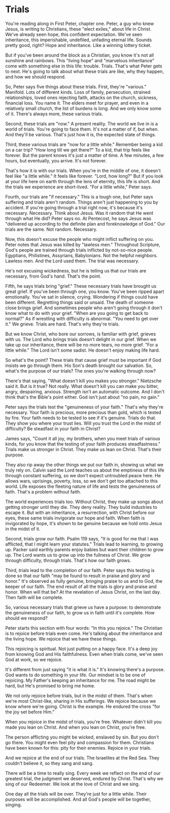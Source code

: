 # Trials

You're reading along in First Peter, chapter one. Peter, a guy who knew Jesus, is writing to Christians, these "elect exiles," about life in Christ. We've already seen hope, this confident expectation. We've seen inheritance, this imperishable, undefiled, unfading eternal life. Sounds pretty good, right? Hope and inheritance. Like a winning lottery ticket.

But if you've been around the block as a Christian, you know it's not all sunshine and rainbows. This "living hope" and "marvelous inheritance" come with something else in this life: trouble. Trials. That's what Peter gets to next. He's going to talk about what these trials are like, why they happen, and how we should respond.

So, Peter says five things about these trials. First, they're "various." Manifold. Lots of different kinds. Loss of family, persecution, strained relationships, loved ones rejecting faith, attacks on the church, sickness, financial loss. You name it. The elders meet for prayer, and even in a relatively small church, the list of burdens is long. And we only know some of it. There's always more, these various trials.

Second, these trials are "now." A present reality. The world we live in is a world of trials. You're going to face them. It's not a matter of if, but when. And they'll be various. That's just how it is, the expected state of things.

Third, these various trials are "now for a little while." Remember being a kid on a car trip? "How long till we get there?" To a kid, that trip feels like forever. But the parent knows it's just a matter of time. A few minutes, a few hours, but eventually, you arrive. It's not forever.

That's how it is with our trials. When you're in the middle of one, it doesn't feel like "a little while." It feels like forever. "Lord, how long?" But if you look at your life here on earth through the lens of eternity, this life is short. And the trials we experience are short-lived. "For a little while," Peter says.

Fourth, our trials are "if necessary." This is a tough one, but Peter says suffering and trials aren't random. Things aren't just happening to you by accident. If you're going through a trial right now, it's because it's necessary. Necessary. Think about Jesus. Was it random that He went through what He did? Peter says no. At Pentecost, he says Jesus was "delivered up according to the definite plan and foreknowledge of God." Our trials are the same. Not random. Necessary.

Now, this doesn't excuse the people who might inflict suffering on you. Peter notes that Jesus was killed by "lawless men." Throughout Scripture, God's people are trained through trials inflicted by not-so-nice people. Egyptians, Philistines, Assyrians, Babylonians. Not the helpful neighbors. Lawless men. And the Lord used them. The trial was necessary.

He's not excusing wickedness, but he is telling us that our trials are necessary, from God's hand. That's the point.

Fifth, he says trials bring "grief." These necessary trials have brought us great grief. If you've been through one, you know. You've been ripped apart emotionally. You've sat in silence, crying. Wondering if things could have been different. Regretting things said or unsaid. The death of someone close brings grief. And sometimes people who aren't going through it don't know what to do with your grief. "When are you going to get back to normal?" As if wrestling with difficulty is abnormal. "You need to get over it." We grieve. Trials are hard. That's why they're trials.

But we know Christ, who bore our sorrows, is familiar with grief, grieves with us. The Lord who brings trials doesn't delight in our grief. When we take up our inheritance, there will be no more tears, no more grief. "For a little while." The Lord isn't some sadist. He doesn't enjoy making life hard.

So what's the point? These trials that cause grief must be important if God insists we go through them. His Son's death brought our salvation. So, what's the purpose of our trials? The ones you're walking through now?

There's that saying, "What doesn't kill you makes you stronger." Nietzsche said it. But is it true? Not really. What doesn't kill you can make you bitter, angry, despairing, anxious. Strength isn't an automatic outcome. And I don't think that's the Bible's point either. God isn't just about "no pain, no gain."

Peter says the trials test the "genuineness of your faith." That's why they're necessary. Your faith is precious, more precious than gold, which is tested by fire. Your faith needs to be tested to see if it's genuine. Trials do that. They show you where your trust lies. Will you trust the Lord in the midst of difficulty? Be steadfast in your faith in Christ?

James says, "Count it all joy, my brothers, when you meet trials of various kinds, for you know that the testing of your faith produces steadfastness." Trials make us stronger in Christ. They make us lean on Christ. That's their purpose.

They also rip away the other things we put our faith in, showing us what we truly rely on. Calvin said the Lord teaches us about the emptiness of this life through constant suffering, so we don't expect untroubled peace here. He allows wars, uprisings, poverty, loss, so we don't get too attached to this world. Life exposes the fleeting nature of life and tests the genuineness of faith. That's a problem without faith.

The world experiences trials too. Without Christ, they make up songs about getting stronger until they die. They deny reality. They build industries to escape it. But with an inheritance, a resurrection, with Christ before our eyes, these same trials invigorate our hope and faith. When faith is invigorated by hope, it's shown to be genuine because we hold onto Jesus in the midst of it.

Second, trials grow our faith. Psalm 119 says, "It is good for me that I was afflicted, that I might learn your statutes." Trials lead to learning, to growing up. Packer said earthly parents enjoy babies but want their children to grow up. The Lord wants us to grow up into the fullness of Christ. We grow through difficulty, through trials. That's how our faith grows.

Third, trials lead to the completion of our faith. Peter says this testing is done so that our faith "may be found to result in praise and glory and honor." It's observed as fully genuine, bringing praise to us and to God, the keeper of our faith. The end result of all the trials is glory and praise and honor. When will that be? At the revelation of Jesus Christ, on the last day. Then faith will be complete.

So, various necessary trials that grieve us have a purpose: to demonstrate the genuineness of our faith, to grow us in faith until it's complete. How should we respond?

Peter starts this section with four words: "In this you rejoice." The Christian is to rejoice before trials even come. He's talking about the inheritance and the living hope. We rejoice that we have these things.

This rejoicing is spiritual. Not just putting on a happy face. It's a deep joy from knowing God and His faithfulness. Even when trials come, we've seen God at work, so we rejoice.

It's different from just saying "it is what it is." It's knowing there's a purpose. God wants to do something in your life. Our mindset is to be one of rejoicing. My Father's keeping an inheritance for me. The road might be hard, but He's promised to bring me home.

We not only rejoice before trials, but in the midst of them. That's when we're most Christ-like, sharing in His sufferings. We rejoice because we know where we're going. Christ is the example. He endured the cross "for the joy set before Him."

When you rejoice in the midst of trials, you're free. Whatever didn't kill you made you lean on Christ. And when you lean on Christ, you're free.

The person afflicting you might be wicked, enslaved by sin. But you don't go there. You might even feel pity and compassion for them. Christians have been known for this: pity for their enemies. Rejoice in your trials.

And we rejoice at the end of our trials. The Israelites at the Red Sea. They couldn't believe it, so they sang and sang.

There will be a time to really sing. Every week we reflect on the end of our greatest trial, the judgment we deserved, endured by Christ. That's why we sing of our Redeemer. We look at the love of Christ and we sing.

One day all the trials will be over. They're just for a little while. Their purposes will be accomplished. And all God's people will be together, singing.